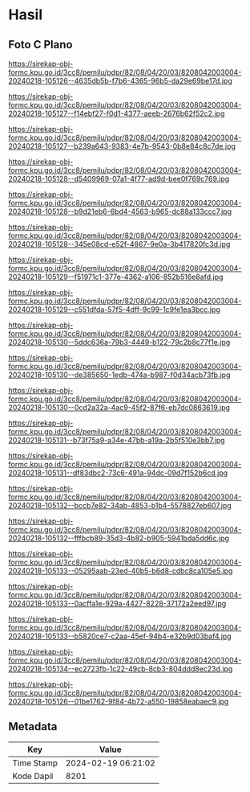 # Hasil

## Foto C Plano

https://sirekap-obj-formc.kpu.go.id/3cc8/pemilu/pdpr/82/08/04/20/03/8208042003004-20240218-105126--4635db5b-f7b6-4365-96b5-da29e69be17d.jpg

https://sirekap-obj-formc.kpu.go.id/3cc8/pemilu/pdpr/82/08/04/20/03/8208042003004-20240218-105127--f14ebf27-f0d1-4377-aeeb-2676b62f52c2.jpg

https://sirekap-obj-formc.kpu.go.id/3cc8/pemilu/pdpr/82/08/04/20/03/8208042003004-20240218-105127--b239a643-9383-4e7b-9543-0b8e84c8c7de.jpg

https://sirekap-obj-formc.kpu.go.id/3cc8/pemilu/pdpr/82/08/04/20/03/8208042003004-20240218-105128--d5409969-07a1-4f77-ad9d-bee0f769c769.jpg

https://sirekap-obj-formc.kpu.go.id/3cc8/pemilu/pdpr/82/08/04/20/03/8208042003004-20240218-105128--b9d21eb6-6bd4-4563-b965-dc88a133ccc7.jpg

https://sirekap-obj-formc.kpu.go.id/3cc8/pemilu/pdpr/82/08/04/20/03/8208042003004-20240218-105128--345e08cd-e52f-4867-9e0a-3b417820fc3d.jpg

https://sirekap-obj-formc.kpu.go.id/3cc8/pemilu/pdpr/82/08/04/20/03/8208042003004-20240218-105129--f51971c1-377e-4362-a106-852b516e8afd.jpg

https://sirekap-obj-formc.kpu.go.id/3cc8/pemilu/pdpr/82/08/04/20/03/8208042003004-20240218-105129--c551dfda-57f5-4dff-9c99-1c9fe1ea3bcc.jpg

https://sirekap-obj-formc.kpu.go.id/3cc8/pemilu/pdpr/82/08/04/20/03/8208042003004-20240218-105130--5ddc636a-79b3-4449-b122-79c2b8c77f1e.jpg

https://sirekap-obj-formc.kpu.go.id/3cc8/pemilu/pdpr/82/08/04/20/03/8208042003004-20240218-105130--de385650-1edb-474a-b987-f0d34acb73fb.jpg

https://sirekap-obj-formc.kpu.go.id/3cc8/pemilu/pdpr/82/08/04/20/03/8208042003004-20240218-105130--0cd2a32a-4ac9-45f2-87f6-eb7dc0863619.jpg

https://sirekap-obj-formc.kpu.go.id/3cc8/pemilu/pdpr/82/08/04/20/03/8208042003004-20240218-105131--b73f75a9-a34e-47bb-a19a-2b5f510e3bb7.jpg

https://sirekap-obj-formc.kpu.go.id/3cc8/pemilu/pdpr/82/08/04/20/03/8208042003004-20240218-105131--df83dbc2-73c6-491a-94dc-09d7f152b6cd.jpg

https://sirekap-obj-formc.kpu.go.id/3cc8/pemilu/pdpr/82/08/04/20/03/8208042003004-20240218-105132--bccb7e82-34ab-4853-b1b4-5578827eb607.jpg

https://sirekap-obj-formc.kpu.go.id/3cc8/pemilu/pdpr/82/08/04/20/03/8208042003004-20240218-105132--fffbcb89-35d3-4b82-b905-5941bda5dd6c.jpg

https://sirekap-obj-formc.kpu.go.id/3cc8/pemilu/pdpr/82/08/04/20/03/8208042003004-20240218-105133--05295aab-23ed-40b5-b6d8-cdbc8ca105e5.jpg

https://sirekap-obj-formc.kpu.go.id/3cc8/pemilu/pdpr/82/08/04/20/03/8208042003004-20240218-105133--0acffa1e-929a-4427-8228-37172a2eed97.jpg

https://sirekap-obj-formc.kpu.go.id/3cc8/pemilu/pdpr/82/08/04/20/03/8208042003004-20240218-105133--b5820ce7-c2aa-45ef-94b4-e32b9d03baf4.jpg

https://sirekap-obj-formc.kpu.go.id/3cc8/pemilu/pdpr/82/08/04/20/03/8208042003004-20240218-105134--ec2723fb-1c22-49cb-8cb3-804ddd8ec23d.jpg

https://sirekap-obj-formc.kpu.go.id/3cc8/pemilu/pdpr/82/08/04/20/03/8208042003004-20240218-105126--01be1762-9f84-4b72-a550-19858eabaec9.jpg


## Metadata

| Key        | Value               |
| ---------- | ------------------- |
| Time Stamp | 2024-02-19 06:21:02 |
| Kode Dapil | 8201                |



